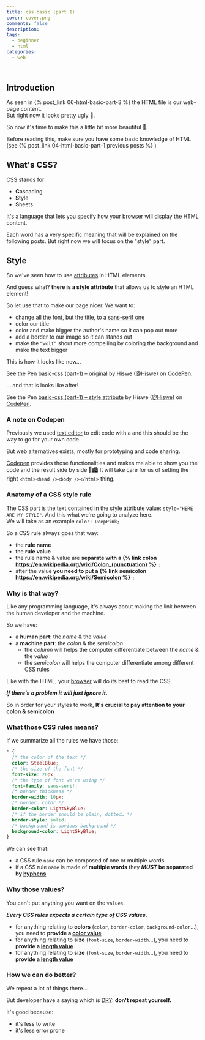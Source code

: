 ```yaml
---
title: css basic (part 1)
cover: cover.png
comments: false
description:
tags:
  - beginner
  - html
categories:
  - web

---
```


## Introduction

As seen in {% post_link 06-html-basic-part-3 %} the HTML file is our web-page content.  
But right now it looks pretty ugly 🙁.

So now it's time to make this a little bit more beautiful 💄.

<!-- more -->

Before reading this, make sure you have some basic knowledge of HTML (see {% post_link 04-html-basic-part-1 previous posts %} )

## What's CSS?

<!-- an image of a drawing of a rainbow waterfall -->

[CSS](https://en.wikipedia.org/wiki/Cascading_Style_Sheets) stands for:

- **C**ascading
- **S**tyle
- **S**heets

It's a language that lets you specify how your browser will display the HTML content.

Each word has a very specific meaning that will be explained on the following posts.
But right now we will focus on the "style" part.

## Style

<!-- a fashion elements -->

So we've seen how to use <a href="{% post_path 05-html-basic-part-2 %}#The-anatomy-of-attributes">attributes</a> in HTML elements.

And guess what? **there is a style attribute** that allows us to style an HTML element!

So let use that to make our page nicer.
We want to:

- change all the font, but the title, to a [sans-serif one](https://en.wikipedia.org/wiki/Sans-serif)
- color our title
- color and make bigger the author's name so it can pop out more
- add a border to our image so it can stands out
- make the `“wolf”` shout more compelling by coloring the background and make the text bigger

This is how it looks like now…

<p data-height="550" data-theme-id="light" data-slug-hash="bjLXqv" data-default-tab="html,result" data-user="Hiswe" data-pen-title="basic-css (part-1) – original" class="codepen">See the Pen <a href="https://codepen.io/Hiswe/pen/bjLXqv/">basic-css (part-1) – original</a> by Hiswe (<a href="https://codepen.io/Hiswe">@Hiswe</a>) on <a href="https://codepen.io">CodePen</a>.</p>

… and that is looks like after!

<p data-height="550" data-theme-id="light" data-slug-hash="pZaXYV" data-default-tab="html,result" data-user="Hiswe" data-pen-title="basic-css (part-1) – style attribute" class="codepen">See the Pen <a href="https://codepen.io/Hiswe/pen/pZaXYV/">basic-css (part-1) – style attribute</a> by Hiswe (<a href="https://codepen.io/Hiswe">@Hiswe</a>) on <a href="https://codepen.io">CodePen</a>.</p>

<script async src="https://static.codepen.io/assets/embed/ei.js"></script>

### A note on Codepen

Previously we used <a href="{% post_path 04-html-basic-part-1 %}#What-are-the-better-alternatives-and-they-are-free">text editor</a> to edit code with a and this should be the way to go for your own code.

But web alternatives exists, mostly for prototyping and code sharing.

[Codepen](https://codepen.io/) provides those functionalities and makes me able to show you the code and the result side by side 🔡🏙
It will take care for us of setting the right `<html><head /><body /></html>` thing.

### Anatomy of a CSS style rule

<!-- x-ray of a paint bucket -->

The CSS part is the text contained in the style attribute value: `style="HERE ARE MY STYLE"`.
And this what we're going to analyze here.  
We will take as an example `color: DeepPink;`

So a CSS rule always goes that way:

[//]: # " need to suse {% link %} regular link doesn't handle well parenthesis "

- the **rule name**
- the **rule value**
- the rule name & value are **separate with a {% link colon https://en.wikipedia.org/wiki/Colon_(punctuation) %}** `:`
- after the value **you need to put a {% link semicolon https://en.wikipedia.org/wiki/Semicolon %}** `;`

### Why is that way?

Like any programming language, it's always about making the link between the human developer and the machine.

So we have:

- a **human part**: the _name_ & the _value_
- a **machine part**: the _colon_ & the _semicolon_
  - the _column_ will helps the computer differentiate between the _name_ & the _value_
  - the _semicolon_ will helps the computer differentiate among different CSS rules

Like with the HTML, your <a href="{% post_path 03-basic-web-understanding %}#The-Browser">browser</a> will do its best to read the CSS.

**_If there's a problem it will just ignore it._**

So in order for your styles to work, **It's crucial to pay attention to your colon & semicolon**

### What those CSS rules means?

<!-- a paint bucket at school -->

If we summarize all the rules we have those:

```css
* {
  /* the color of the text */
  color: SteelBlue;
  /* the size of the font */
  font-size: 20px;
  /* the type of font we're using */
  font-family: sans-serif;
  /* border thickness */
  border-width: 10px;
  /* border… color */
  border-color: LightSkyBlue;
  /* if the border should be plain, dotted… */
  border-style: solid;
  /* background is obvious background */
  background-color: LightSkyBlue;
}
```

We can see that:

- a CSS rule `name` can be composed of one or multiple words
- if a CSS rule `name` is made of **multiple words** they **_MUST_ be separated by [hyphens](https://en.wikipedia.org/wiki/Hyphen-minus)**

### Why those values?

You can't put anything you want on the `values`.

**_Every CSS rules expects a certain type of CSS values._**

- for anything relating to **colors** (`color`, `border-color`, `background-color`…), you need to **provide a [color value](https://developer.mozilla.org/en-US/docs/Web/CSS/color_value)**
- for anything relating to **size** (`font-size`, `border-width`…), you need to **provide a [length value](https://developer.mozilla.org/en-US/docs/Web/CSS/length)**
  <!-- https://developer.mozilla.org/en-US/docs/Web/CSS/font-family -->
- for anything relating to **size** (`font-size`, `border-width`…), you need to **provide a [length value](https://developer.mozilla.org/en-US/docs/Web/CSS/length)**

### How we can do better?

<!-- someone writing on the black board: I won't repeat myself -->

We repeat a lot of things there…

But developer have a saying which is [DRY](https://en.wikipedia.org/wiki/Don%27t_repeat_yourself): **don't repeat yourself.**

It's good because:

- it's less to write
- it's less error prone
